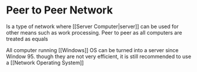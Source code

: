 # Peer to Peer Network
Is a type of network where [[Server Computer|server]] can be used for other means such as work processing. Peer to peer as all computers are treated as equals

All computer running  [[Windows]] OS can be turned into a server since Window 95. though they are not very efficient, it is still recommended to use a [[Network Operating System]]

